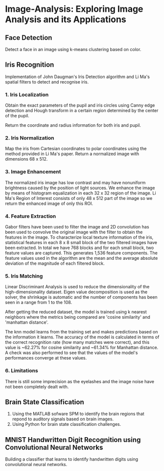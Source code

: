 # Image-Analysis: Exploring Image Analysis and its Applications 

## Face Detection

Detect a face in an image using k-means clustering based on color. 

## Iris Recognition

Implementation of John Daugman's Iris Detection algorithm and Li Ma's spatial filters to detect and recognise iris. 

### 1. Iris Localization

Obtain the exact parameters of the pupil and iris circles using Canny edge detection and Hough transform in a certain region determined by the center of the pupil.

Return the coordinate and radius information for both iris and pupil.

### 2. Iris Normalization

Map the iris from Cartesian coordinates to polar coordinates using the method provided in Li Ma's paper. Return a normalized image with dimensions 68 x 512.


### 3. Image Enhancement

The normalized iris image has low contrast and may have nonuniform brightness caused by the position of light sources. We enhance the image by means of histogram equalization in each 32 x 32 region of the image. Li Ma's Region of Interest consists of only 48 x 512 part of the image so we return the enhanced image of only this ROI.

### 4. Feature Extraction

Gabor filters have been used to filter the image and 2D convolution has been used to convolve the original image with the filter to obtain the features in the image. To characterize local texture information of the iris, statistical features in each 8 x 8 small block of the two filtered images have been extracted. In total we have 768 blocks and for each small block, two feature values are captured. This generates 1,536 feature components. The feature values used in the algorithm are the mean and the average absolute deviation of the magnitude of each filtered block.

### 5. Iris Matching

Linear Discriminant Analysis is used to reduce the dimensionality of the high-dimensionality dataset. Eigen value decomposition is used as the solver, the shrinkage is automatic and the number of components has been seen in a range from 1 to the 108.

After getting the reduced dataset, the model is trained using k nearest neighbors where the metrics being compared are 'cosine similarity' and 'manhattan distance'.

The knn model learns from the training set and makes predictions based on the information it learns. The accuracy of the model is calculated in terms of the correct recognition rate (how many matches were correct), and this value is ~62.27% for cosine similarity and ~61.34% for Manhattan distance. A check was also performed to see that the values of the model's performances converge at these values.


### 6. Limitations

There is still some imprecision as the eyelashes and the image noise have not been completely dealt with.


## Brain State Classification

1. Using the MATLAB sofware SPM to identify the brain regions that repond to auditory signals based on brain images. 
2. Using Python for brain state classification challenges. 

## MNIST Handwritten Digit Recognition using Convolutional Neural Networks

Building a classifier that learns to identify handwritten digits using convolutional neural networks. 


